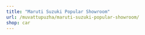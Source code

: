 ```yaml
---
title: "Maruti Suzuki Popular Showroom"
url: /muvattupuzha/maruti-suzuki-popular-showroom/
shop: car
---
```

